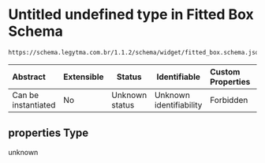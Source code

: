 # Untitled undefined type in Fitted Box Schema

```txt
https://schema.legytma.com.br/1.1.2/schema/widget/fitted_box.schema.json#/properties
```




| Abstract            | Extensible | Status         | Identifiable            | Custom Properties | Additional Properties | Access Restrictions | Defined In                                                                                 |
| :------------------ | ---------- | -------------- | ----------------------- | :---------------- | --------------------- | ------------------- | ------------------------------------------------------------------------------------------ |
| Can be instantiated | No         | Unknown status | Unknown identifiability | Forbidden         | Allowed               | none                | [fitted_box.schema.json\*](../schema/widget/fitted_box.schema.json) |

## properties Type

unknown
